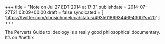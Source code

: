 +++
title = "Note on Jul 27 EDT 2014 at 17:3"
publishdate = 2014-07-27T21:03:09+00:00
draft = false
syndicated = [ 'https://twitter.com/chrisjohndeluca/status/493501869344694300?s=20' ]
+++

The Perverts Guide to Ideology is a really good philosophical documentary. It’s on #netflix
